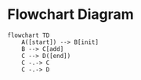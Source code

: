 # Flowchart Diagram

```mermaid
flowchart TD
    A([start]) --> B[init]
    B --> C[add]
    C --> D([end])
    C -.-> C
    C -.-> D
```
